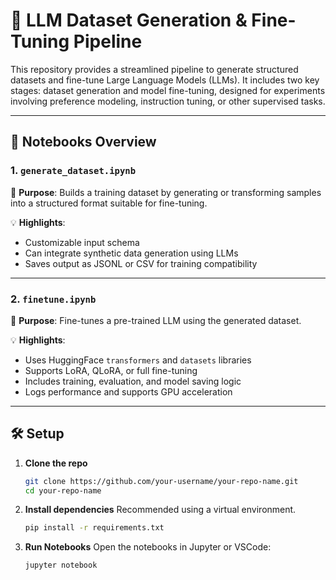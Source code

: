 # 🧠 LLM Dataset Generation & Fine-Tuning Pipeline

This repository provides a streamlined pipeline to generate structured datasets and fine-tune Large Language Models (LLMs). It includes two key stages: dataset generation and model fine-tuning, designed for experiments involving preference modeling, instruction tuning, or other supervised tasks.

---

## 📂 Notebooks Overview

### 1. `generate_dataset.ipynb`

🔧 **Purpose**:
Builds a training dataset by generating or transforming samples into a structured format suitable for fine-tuning.

💡 **Highlights**:

* Customizable input schema
* Can integrate synthetic data generation using LLMs
* Saves output as JSONL or CSV for training compatibility

---

### 2. `finetune.ipynb`

🚀 **Purpose**:
Fine-tunes a pre-trained LLM using the generated dataset.

💡 **Highlights**:

* Uses HuggingFace `transformers` and `datasets` libraries
* Supports LoRA, QLoRA, or full fine-tuning
* Includes training, evaluation, and model saving logic
* Logs performance and supports GPU acceleration

---

## 🛠️ Setup

1. **Clone the repo**

   ```bash
   git clone https://github.com/your-username/your-repo-name.git
   cd your-repo-name
   ```

2. **Install dependencies**
   Recommended using a virtual environment.

   ```bash
   pip install -r requirements.txt
   ```

3. **Run Notebooks**
   Open the notebooks in Jupyter or VSCode:

   ```bash
   jupyter notebook
   ```




